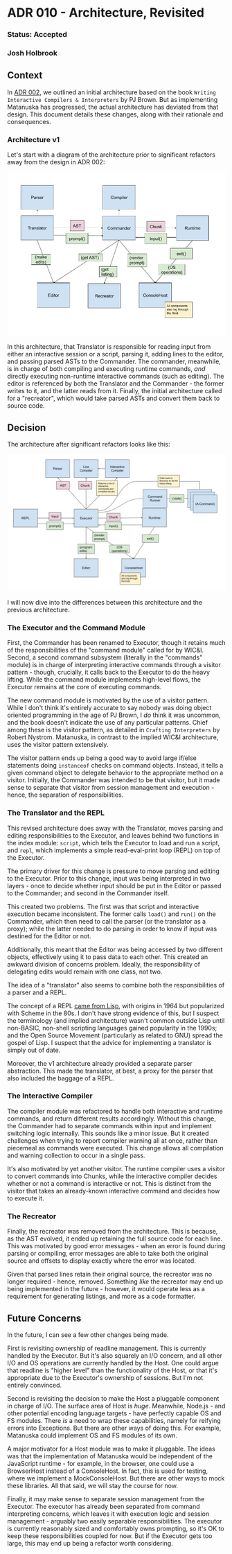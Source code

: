 # ADR 010 - Architecture, Revisited
### Status: Accepted
### Josh Holbrook

## Context

In [ADR 002](./002-architecture.md), we outlined an initial architecture
based on the book `Writing Interactive Compilers & Interpreters` by PJ Brown.
But as implementing Matanuska has progressed, the actual architecture has
deviated from that design. This document details these changes, along with
their rationale and consequences.

### Architecture v1

Let's start with a diagram of the architecture prior to significant refactors
away from the design in ADR 002:

![](./fig/010-01-architecture-v1.jpg)

In this architecture, that Translator is responsible for reading input
from either an interactive session or a script, parsing it, adding lines to
the editor, and passing parsed ASTs to the Commander. The commander,
meanwhile, is in charge of both compiling and executing runtime commands,
*and* directly executing non-runtime interactive commands (such as editing).
The editor is referenced by both the Translator and the Commander - the
former writes to it, and the latter reads from it. Finally, the initial
architecture called for a "recreator", which would take parsed ASTs and
convert them back to source code.

## Decision

The architecture after significant refactors looks like this:

![](./fig/010-02-architecture-v2.jpg)

I will now dive into the differences between this architecture and the
previous architecture.

### The Executor and the Command Module

First, the Commander has been renamed to Executor, though it retains much
of the responsibilities of the "command module" called for by WIC&I. Second,
a second command subsystem (literally in the "commands" module) is in charge
of interpreting interactive commands through a visitor pattern - though,
crucially, it calls back to the Executor to do the heavy lifting. While the
command module implements high-level flows, the Executor remains at the core
of executing commands.

The new command module is motivated by the use of a visitor pattern. While I
don't think it's entirely accurate to say nobody was doing object oriented
programming in the age of PJ Brown, I *do* think it was uncommon, and the book
doesn't indicate the use of any particular patterns. Chief
among these is the visitor pattern, as detailed in `Crafting Interpreters`
by Robert Nystrom. Matanuska, in contrast to the implied WIC&I architecture,
uses the visitor pattern extensively.

The visitor pattern ends up being a good way to avoid large if/else statements
doing `instanceof` checks on command objects. Instead, it tells a given
command object to delegate behavior to the appropriate method on a visitor.
Initially, the Commander was intended to be that visitor, but it made sense
to separate that visitor from session management and execution - hence, the
separation of responsibilities.

### The Translator and the REPL

This revised architecture does away with the Translator, moves parsing and
editing responsibilities to the Executor, and leaves behind two functions
in the index module: `script`, which tells the Executor to load and run a
script, and `repl`, which implements a simple read-eval-print loop (REPL) on
top of the Executor.

The primary driver for this change is pressure to move parsing and editing
to the Executor. Prior to this change, input was being interpreted in two
layers - once to decide whether input should be put in the Editor or passed
to the Commander; and second in the Commander itself.

This created two problems. The first was that script and interactive execution
became inconsistent. The former calls `load()` and `run()` on the Commander,
which then need to call the parser (or the translator as a proxy); while the
latter needed to do parsing in order to know if input was destined for the
Editor or not.

Additionally, this meant that the Editor was being accessed by two different
objects, effectively using it to pass data to each other. This created an
awkward division of concerns problem. Ideally, the responsibility of delegating
edits would remain with one class, not two.

The idea of a "translator" also seems to combine both the responsibilities
of a parser and a REPL.

The concept of a REPL
[came from Lisp](https://en.wikipedia.org/wiki/Read%E2%80%93eval%E2%80%93print_loop),
with origins in 1964 but popularized with Scheme in the 80s. I don't have
strong evidence of this, but I suspect the terminology (and implied
architecture) wasn't common outside Lisp until non-BASIC, non-shell scripting
languages gained popularity in the 1990s; and the Open Source Movement
(particularly as related to GNU) spread the gospel of Lisp. I suspect that
the advice for implementing a translator is simply out of date.

Moreover, the v1 architecture already provided a separate parser abstraction.
This made the translator, at best, a proxy for the parser that also included
the baggage of a REPL.

### The Interactive Compiler

The compiler module was refactored to handle both interactive and runtime
commands, and return different results accordingly. Without this change, the
Commander had to separate commands within input and implement switching logic
internally. This sounds like a minor issue. But it created challenges when
trying to report compiler warning all at once, rather than piecemeal as
commands were executed. This change allows all compilation and warning
collection to occur in a single pass.

It's also motivated by yet another visitor. The runtime compiler uses a
visitor to convert commands into Chunks, while the interactive compiler
decides whether or not a command is interactive or not. This is distinct from
the visitor that takes an already-known interactive command and decides how
to execute it.

### The Recreator

Finally, the recreator was removed from the architecture. This is because,
as the AST evolved, it ended up retaining the full source code for each
line. This was motivated by good error messages - when an error is found
during parsing or compiling, error messages are able to take both the original
source and offsets to display exactly where the error was located.

Given that parsed lines retain their original source, the recreator was no
longer required - hence, removed. Something *like* the recreator may end up
being implemented in the future - however, it would operate less as a
requirement for generating listings, and more as a code formatter.

## Future Concerns

In the future, I can see a few other changes being made.

First is revisiting ownership of readline management. This is currently
handled by the Executor. But it's also squarely an I/O concern, and all other
I/O and OS operations are currently handled by the Host. One could argue that
readline is "higher level" than the functionality of the Host, or that it's
appropriate due to the Executor's ownership of sessions. But I'm not
entirely convinced.

Second is revisiting the decision to make the Host a pluggable component in
charge of I/O. The surface area of Host is *huge*. Meanwhile, Node.js - and
other potential encoding language targets - have perfectly capable OS and FS
modules. There *is* a need to wrap these capabilities, namely for reifying
errors into Exceptions. But there are other ways of doing this. For example,
Matanuska could implement OS and FS modules of its own.

A major motivator for a Host module was to make it pluggable. The ideas was
that the implementation of Matanuska would be independent of the JavaScript
runtime - for example, in the browser, one could use a BrowserHost instead
of a ConsoleHost. In fact, this is used for testing, where we implement a
MockConsoleHost. But there are other ways to mock these libraries. All that
said, we will stay the course for now.

Finally, it may make sense to separate session management from the Executor.
The executor has already been separated from command interpreting concerns,
which leaves it with execution logic and session management - arguably two
easily separable responsibilities. The executor is currently reasonably
sized and comfortably owns prompting, so it's OK to keep these
responsibilities coupled for now. But if the Executor gets too large, this
may end up being a refactor worth considering.
